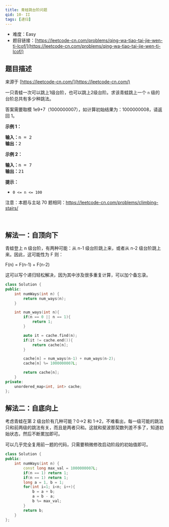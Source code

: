 ```yaml
---
title: 青蛙跳台阶问题
qid: 10- II
tags: [递归]
---
```



- 难度：Easy
- 题目链接：[https://leetcode-cn.com/problems/qing-wa-tiao-tai-jie-wen-ti-lcof/](https://leetcode-cn.com/problems/qing-wa-tiao-tai-jie-wen-ti-lcof/)


## 题目描述

来源于 [https://leetcode-cn.com/](https://leetcode-cn.com/)

<p>一只青蛙一次可以跳上1级台阶，也可以跳上2级台阶。求该青蛙跳上一个 <code>n</code>&nbsp;级的台阶总共有多少种跳法。</p>

<p>答案需要取模 1e9+7（1000000007），如计算初始结果为：1000000008，请返回 1。</p>

<p><strong>示例 1：</strong></p>

<pre><strong>输入：</strong>n = 2
<strong>输出：</strong>2
</pre>

<p><strong>示例 2：</strong></p>

<pre><strong>输入：</strong>n = 7
<strong>输出：</strong>21
</pre>

<p><strong>提示：</strong></p>

<ul>
	<li><code>0 &lt;= n &lt;= 100</code></li>
</ul>

<p>注意：本题与主站 70 题相同：<a href="https://leetcode-cn.com/problems/climbing-stairs/">https://leetcode-cn.com/problems/climbing-stairs/</a></p>

<p>&nbsp;</p>


## 解法一：自顶向下

青蛙登上 n 级台阶，有两种可能：从 n-1 级台阶跳上来，或者从 n-2 级台阶跳上来。因此，这可能性为 F 则：

F(n) = F(n-1) + F(n-2)

这可以写个递归轻松解决，因为其中涉及很多重复计算，可以加个备忘录。

```c++
class Solution {
public:
    int numWays(int n) {
        return num_ways(n);
    }

    int num_ways(int n){
        if(n == 0 || n == 1){
            return 1;
        }

        auto it = cache.find(n);
        if(it != cache.end()){
            return cache[n];
        }

        cache[n] = num_ways(n-1) + num_ways(n-2);
        cache[n] %= 1000000007L;

        return cache[n];
    }
private:
    unordered_map<int, int> cache;
};
```

## 解法二：自底向上

考虑青蛙在第 2 级台阶有几种可能？0->2 和 1->2，不难看出，每一级可能的跳法只和前两级的跳法有关，而且是两者只和。这就和斐波那契数列差不多了，知道初始状态，然后不断累加即可。

可以几乎完全复用前一题的代码，只需要稍微修改启动阶段的初始值即可。

```cpp
class Solution {
public:
    int numWays(int n) {
        const long max_val = 1000000007L;
        if(n == 1) return 1;
        if(n == 1) return 1;
        long a = 1, b = 1;
        for(int i=1; i<n; i++){
            b = a + b;
            a = b - a;
            b %= max_val;
        }
        return b;
    }
};
```
